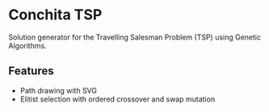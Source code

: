 # Conchita TSP

Solution generator for the Travelling Salesman Problem (TSP) using Genetic Algorithms.

## Features
* Path drawing with SVG
* Elitist selection with ordered crossover and swap mutation

